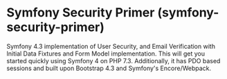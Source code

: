 # Symfony Security Primer (symfony-security-primer)
Symfony 4.3 implementation of User Security, and Email Verification with Initial Data Fixtures and Form Model implementation.  This will get you started quickly using Symfony 4 on PHP 7.3.  Additionally, it has PDO based sessions and built upon Bootstrap 4.3 and Symfony's Encore/Webpack.
